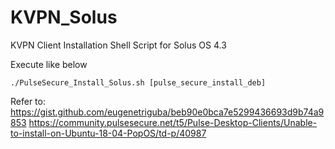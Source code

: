 # KVPN_Solus
KVPN Client Installation Shell Script for Solus OS 4.3

Execute like below

    ./PulseSecure_Install_Solus.sh [pulse_secure_install_deb]


Refer to:
https://gist.github.com/eugenetriguba/beb90e0bca7e5299436693d9b74a9853
https://community.pulsesecure.net/t5/Pulse-Desktop-Clients/Unable-to-install-on-Ubuntu-18-04-PopOS/td-p/40987
